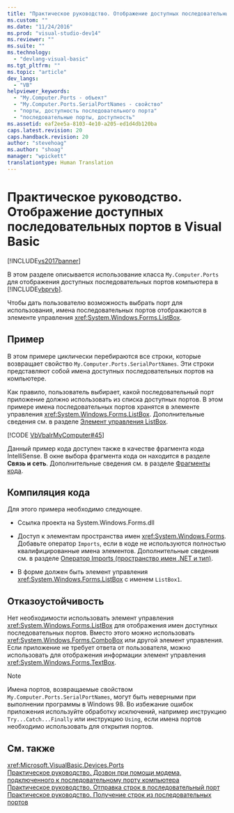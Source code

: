 ```yaml
---
title: "Практическое руководство. Отображение доступных последовательных портов в Visual Basic | Microsoft Docs"
ms.custom: ""
ms.date: "11/24/2016"
ms.prod: "visual-studio-dev14"
ms.reviewer: ""
ms.suite: ""
ms.technology: 
  - "devlang-visual-basic"
ms.tgt_pltfrm: ""
ms.topic: "article"
dev_langs: 
  - "VB"
helpviewer_keywords: 
  - "My.Computer.Ports - объект"
  - "My.Computer.Ports.SerialPortNames - свойство"
  - "порты, доступность последовательного порта"
  - "последовательные порты, доступность"
ms.assetid: eaf2ee5a-8103-4e10-a205-ed1d4db120ba
caps.latest.revision: 20
caps.handback.revision: 20
author: "stevehoag"
ms.author: "shoag"
manager: "wpickett"
translationtype: Human Translation
---
```

# Практическое руководство. Отображение доступных последовательных портов в Visual Basic
[!INCLUDE[vs2017banner](../../../../csharp/includes/vs2017banner.md)]

В этом разделе описывается использование класса `My.Computer.Ports` для отображения доступных последовательных портов компьютера в [!INCLUDE[vbprvb](../../../../csharp/programming-guide/concepts/linq/includes/vbprvb_md.md)].  
  
 Чтобы дать пользователю возможность выбрать порт для использования, имена последовательных портов отображаются в элементе управления <xref:System.Windows.Forms.ListBox>.  
  
## Пример  
 В этом примере циклически перебираются все строки, которые возвращает свойство `My.Computer.Ports.SerialPortNames`.  Эти строки представляют собой имена доступных последовательных портов на компьютере.  
  
 Как правило, пользователь выбирает, какой последовательный порт приложение должно использовать из списка доступных портов.  В этом примере имена последовательных портов хранятся в элементе управления <xref:System.Windows.Forms.ListBox>.  Дополнительные сведения см. в разделе [Элемент управления ListBox](../Topic/ListBox%20Control%20\(Windows%20Forms\).md).  
  
 [!CODE [VbVbalrMyComputer#45](../CodeSnippet/VS_Snippets_VBCSharp/VbVbalrMyComputer#45)]  
  
 Данный пример кода доступен также в качестве фрагмента кода IntelliSense.  В окне выбора фрагмента кода он находится в разделе **Связь и сеть**.  Дополнительные сведения см. в разделе [Фрагменты кода](/visual-studio/ide/code-snippets).  
  
## Компиляция кода  
 Для этого примера необходимо следующее.  
  
-   Ссылка проекта на System.Windows.Forms.dll  
  
-   Доступ к элементам пространства имен <xref:System.Windows.Forms>.  Добавьте оператор `Imports`, если в коде не используются полностью квалифицированные имена элементов.  Дополнительные сведения см. в разделе [Оператор Imports \(пространство имен .NET и тип\)](../../../../visual-basic/language-reference/statements/imports-statement-net-namespace-and-type.md).  
  
-   В форме должен быть элемент управления <xref:System.Windows.Forms.ListBox> с именем `ListBox1`.  
  
## Отказоустойчивость  
 Нет необходимости использовать элемент управления <xref:System.Windows.Forms.ListBox> для отображения имен доступных последовательных портов.  Вместо этого можно использовать <xref:System.Windows.Forms.ComboBox> или другой элемент управления.  Если приложение не требует ответа от пользователя, можно использовать для отображения информации элемент управления <xref:System.Windows.Forms.TextBox>.  
  
> [!NOTE]
>  Имена портов, возвращаемые свойством `My.Computer.Ports.SerialPortNames`, могут быть неверными при выполнении программы в Windows 98.  Во избежание ошибок приложения используйте обработку исключений, например инструкцию `Try...Catch...Finally` или инструкцию `Using`, если имена портов необходимо использовать для открытия портов.  
  
## См. также  
 <xref:Microsoft.VisualBasic.Devices.Ports>   
 [Практическое руководство. Дозвон при помощи модема, подключенного к последовательному порту компьютера](../../../../visual-basic/developing-apps/programming/computer-resources/how-to-dial-modems-attached-to-serial-ports.md)   
 [Практическое руководство. Отправка строк в последовательный порт](../../../../visual-basic/developing-apps/programming/computer-resources/how-to-send-strings-to-serial-ports.md)   
 [Практическое руководство. Получение строк из последовательных портов](../../../../visual-basic/developing-apps/programming/computer-resources/how-to-receive-strings-from-serial-ports.md)